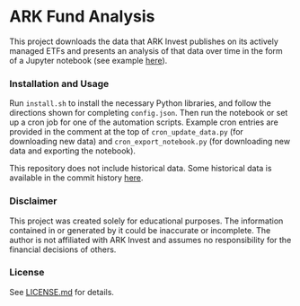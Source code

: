# ARK Fund Analysis

This project downloads the data that ARK Invest publishes on its actively managed ETFs and presents an analysis of that data over time in the form of a Jupyter notebook (see example [here](https://depasqualeorg.github.io/ark-fund-analysis/)).

### Installation and Usage

Run `install.sh` to install the necessary Python libraries, and follow the directions shown for completing `config.json`. Then run the notebook or set up a cron job for one of the automation scripts. Example cron entries are provided in the comment at the top of `cron_update_data.py` (for downloading new data) and `cron_export_notebook.py` (for downloading new data and exporting the notebook).

This repository does not include historical data. Some historical data is available in the commit history [here](https://github.com/tigger0jk/ark-invest-scraper).

### Disclaimer

This project was created solely for educational purposes. The information contained in or generated by it could be inaccurate or incomplete. The author is not affiliated with ARK Invest and assumes no responsibility for the financial decisions of others.

### License

See [LICENSE.md](https://github.com/a-dpq/ark_fund_analysis/blob/master/LICENSE.md) for details.
